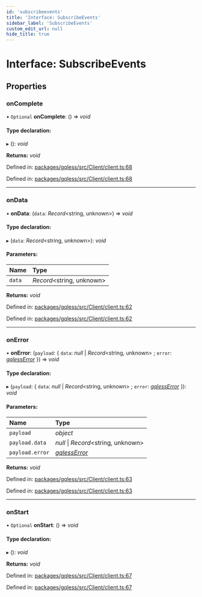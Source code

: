 ```yaml
---
id: 'subscribeevents'
title: 'Interface: SubscribeEvents'
sidebar_label: 'SubscribeEvents'
custom_edit_url: null
hide_title: true
---
```


# Interface: SubscribeEvents

## Properties

### onComplete

• `Optional` **onComplete**: () => _void_

#### Type declaration:

▸ (): _void_

**Returns:** _void_

Defined in: [packages/gqless/src/Client/client.ts:68](https://github.com/gqless/new_gqless/blob/master/packages/gqless/src/Client/client.ts#L68)

Defined in: [packages/gqless/src/Client/client.ts:68](https://github.com/gqless/new_gqless/blob/master/packages/gqless/src/Client/client.ts#L68)

---

### onData

• **onData**: (`data`: _Record_<string, unknown\>) => _void_

#### Type declaration:

▸ (`data`: _Record_<string, unknown\>): _void_

#### Parameters:

| Name   | Type                       |
| :----- | :------------------------- |
| `data` | _Record_<string, unknown\> |

**Returns:** _void_

Defined in: [packages/gqless/src/Client/client.ts:62](https://github.com/gqless/new_gqless/blob/master/packages/gqless/src/Client/client.ts#L62)

Defined in: [packages/gqless/src/Client/client.ts:62](https://github.com/gqless/new_gqless/blob/master/packages/gqless/src/Client/client.ts#L62)

---

### onError

• **onError**: (`payload`: { `data`: _null_ \| _Record_<string, unknown\> ; `error`: [_gqlessError_](../classes/gqlesserror.md) }) => _void_

#### Type declaration:

▸ (`payload`: { `data`: _null_ \| _Record_<string, unknown\> ; `error`: [_gqlessError_](../classes/gqlesserror.md) }): _void_

#### Parameters:

| Name            | Type                                       |
| :-------------- | :----------------------------------------- |
| `payload`       | _object_                                   |
| `payload.data`  | _null_ \| _Record_<string, unknown\>       |
| `payload.error` | [_gqlessError_](../classes/gqlesserror.md) |

**Returns:** _void_

Defined in: [packages/gqless/src/Client/client.ts:63](https://github.com/gqless/new_gqless/blob/master/packages/gqless/src/Client/client.ts#L63)

Defined in: [packages/gqless/src/Client/client.ts:63](https://github.com/gqless/new_gqless/blob/master/packages/gqless/src/Client/client.ts#L63)

---

### onStart

• `Optional` **onStart**: () => _void_

#### Type declaration:

▸ (): _void_

**Returns:** _void_

Defined in: [packages/gqless/src/Client/client.ts:67](https://github.com/gqless/new_gqless/blob/master/packages/gqless/src/Client/client.ts#L67)

Defined in: [packages/gqless/src/Client/client.ts:67](https://github.com/gqless/new_gqless/blob/master/packages/gqless/src/Client/client.ts#L67)
